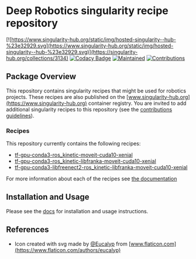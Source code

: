 # Deep Robotics singularity recipe repository

[![https://www.singularity-hub.org/static/img/hosted-singularity--hub-%23e32929.svg](https://www.singularity-hub.org/static/img/hosted-singularity--hub-%23e32929.svg)](https://singularity-hub.org/collections/3134)
[![Codacy Badge](https://api.codacy.com/project/badge/Grade/cb1f1d6154514f3fa35a504c03c64149)](https://www.codacy.com/app/rickstaa/deep_robotics_singularity_recipes?utm_source=github.com&utm_medium=referral&utm_content=rickstaa/deep_robotics_singularity_recipes&utm_campaign=Badge_Grade)
[![Maintained](https://img.shields.io/badge/Maintained%3F-yes-green)](https://github.com/rickstaa/Todoist_Global_Shortcuts_WIN10/pulse)
[![Contributions](https://img.shields.io/badge/contributions-welcome-orange.svg)](https://github.com/rickstaa/Todoist_Global_Shortcuts_WIN10/blob/master/contributing.md)

## Package Overview

This repository contains singularity recipes that might be used for robotics
projects. These recipes are also published on the [www.singularity-hub.org](https://www.singularity-hub.org)
container registry. You are invited to add additional singularity recipes
to this repository (see the [contributions guidelines](https://github.com/rickstaa/deep_robotics_singularity_recipes/blob/master/contributing.md)).

### Recipes

This repository currently contains the following recipes:

-   [tf-gpu-conda3-ros_kinetic-moveit-cuda10-xenial](https://github.com/rickstaa/deep_robotics_singularity_recipes/blob/master/Singularity.tf-gpu-conda3-ros_kinetic-moveit-cuda10-xenial)
-   [tf-gpu-conda3-ros_kinetic-libfranka-moveit-cuda10-xenial](https://github.com/rickstaa/deep_robotics_singularity_recipes/blob/master/Singularity.tf-gpu-conda3-ros_kinetic-libfranka-moveit-cuda10-xenial)
-   [tf-gpu-conda3-libfreenect2-ros_kinetic-libfranka-moveit-cuda10-xenial](https://github.com/rickstaa/deep_robotics_singularity_recipes/blob/master/Singularity.tf-gpu-conda3-libfreenect2-ros_kinetic-libfranka-moveit-cuda10-xenial>)

For more information about each of the recipes see [the documentation](https://www.deep-robotics.dev/info/recipes.html)

## Installation and Usage

Please see the [docs](https://deep-robotics.dev) for installation and usage instructions.

## References

-   Icon created with svg made by [@Eucalyp](https://www.flaticon.com/authors/eucalyp) from [www.flaticon.com](https://www.flaticon.com/authors/eucalyp)

